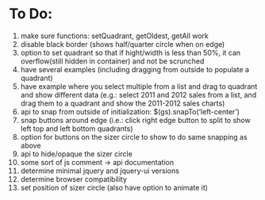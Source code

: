 <h1>To Do:</h1>

1. make sure functions: setQuadrant, getOldest, getAll work
2. disable black border (shows half/quarter circle when on edge)
3. option to set quadrant so that if hight/width is less than 50%, it can overflow(still hidden in container) and not be scrunched
4. have several examples (including dragging from outside to populate a quadrant)
  1. have example where you select multiple from a list and drag to quadrant and show different data (e.g.: select 2011 and 2012 sales from a list, and drag them to a quadrant and show the 2011-2012 sales charts)
5. api to snap from outside of initialization: $(gs).snapTo(‘left-center’)
6. snap buttons around edge (i.e.: click right edge button to split to show left top and left bottom quadrants)
7. option for buttons on the sizer circle to show to do same snapping as above
8. api to hide/opaque the sizer circle
9. some sort of js comment -> api documentation
10. determine minimal jquery and jquery-ui versions
11. determine browser compatibility
12. set position of sizer circle (also have option to animate it)

